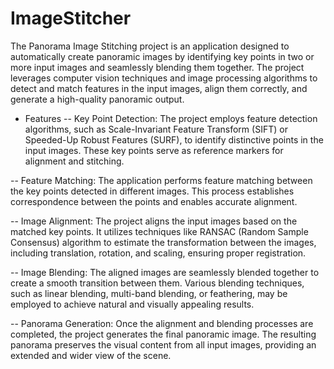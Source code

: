 # ImageStitcher

The Panorama Image Stitching project is an application designed to automatically create panoramic images by identifying key points in two or more input images and seamlessly blending them together. The project leverages computer vision techniques and image processing algorithms to detect and match features in the input images, align them correctly, and generate a high-quality panoramic output.


- Features
-- Key Point Detection: The project employs feature detection algorithms, such as Scale-Invariant Feature Transform (SIFT) or Speeded-Up Robust Features (SURF), to identify distinctive points in the input images. These key points serve as reference markers for alignment and stitching.

-- Feature Matching: The application performs feature matching between the key points detected in different images. This process establishes correspondence between the points and enables accurate alignment.

-- Image Alignment: The project aligns the input images based on the matched key points. It utilizes techniques like RANSAC (Random Sample Consensus) algorithm to estimate the transformation between the images, including translation, rotation, and scaling, ensuring proper registration.

-- Image Blending: The aligned images are seamlessly blended together to create a smooth transition between them. Various blending techniques, such as linear blending, multi-band blending, or feathering, may be employed to achieve natural and visually appealing results.

-- Panorama Generation: Once the alignment and blending processes are completed, the project generates the final panoramic image. The resulting panorama preserves the visual content from all input images, providing an extended and wider view of the scene.
